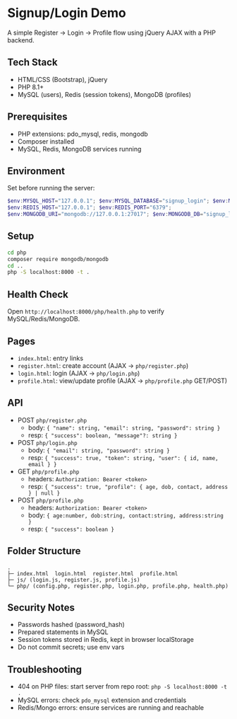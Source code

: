 # Signup/Login Demo

A simple Register → Login → Profile flow using jQuery AJAX with a PHP backend.

## Tech Stack
- HTML/CSS (Bootstrap), jQuery
- PHP 8.1+
- MySQL (users), Redis (session tokens), MongoDB (profiles)

## Prerequisites
- PHP extensions: pdo_mysql, redis, mongodb
- Composer installed
- MySQL, Redis, MongoDB services running

## Environment
Set before running the server:
```powershell
$env:MYSQL_HOST="127.0.0.1"; $env:MYSQL_DATABASE="signup_login"; $env:MYSQL_USER="root"; $env:MYSQL_PASSWORD="";
$env:REDIS_HOST="127.0.0.1"; $env:REDIS_PORT="6379";
$env:MONGODB_URI="mongodb://127.0.0.1:27017"; $env:MONGODB_DB="signup_login";
```

## Setup
```bash
cd php
composer require mongodb/mongodb
cd ..
php -S localhost:8000 -t .
```

## Health Check
Open `http://localhost:8000/php/health.php` to verify MySQL/Redis/MongoDB.

## Pages
- `index.html`: entry links
- `register.html`: create account (AJAX → `php/register.php`)
- `login.html`: login (AJAX → `php/login.php`)
- `profile.html`: view/update profile (AJAX → `php/profile.php` GET/POST)

## API
- POST `php/register.php`
  - body: `{ "name": string, "email": string, "password": string }`
  - resp: `{ "success": boolean, "message"?: string }`
- POST `php/login.php`
  - body: `{ "email": string, "password": string }`
  - resp: `{ "success": true, "token": string, "user": { id, name, email } }`
- GET `php/profile.php`
  - headers: `Authorization: Bearer <token>`
  - resp: `{ "success": true, "profile": { age, dob, contact, address } | null }`
- POST `php/profile.php`
  - headers: `Authorization: Bearer <token>`
  - body: `{ age:number, dob:string, contact:string, address:string }`
  - resp: `{ "success": boolean }`

## Folder Structure
```
.
├─ index.html  login.html  register.html  profile.html
├─ js/ (login.js, register.js, profile.js)
└─ php/ (config.php, register.php, login.php, profile.php, health.php)
```

## Security Notes
- Passwords hashed (password_hash)
- Prepared statements in MySQL
- Session tokens stored in Redis, kept in browser localStorage
- Do not commit secrets; use env vars

## Troubleshooting
- 404 on PHP files: start server from repo root: `php -S localhost:8000 -t .`
- MySQL errors: check `pdo_mysql` extension and credentials
- Redis/Mongo errors: ensure services are running and reachable
